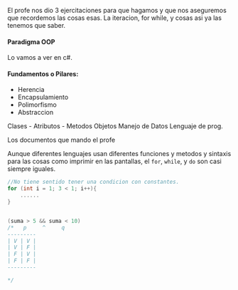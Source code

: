 El profe nos dio 3 ejercitaciones para que hagamos y que nos aseguremos que recordemos las cosas esas.
La iteracion, for while, y cosas asi ya las tenemos que saber.

#### Paradigma OOP
Lo vamos a ver en c#.

#### Fundamentos o Pilares:
* Herencia
* Encapsulamiento
* Polimorfismo
* Abstraccion

Clases - Atributos - Metodos
Objetos
Manejo de Datos
Lenguaje de prog.

Los documentos que mando el profe  

Aunque diferentes lenguajes usan diferentes funciones y metodos y sintaxis para las cosas como imprimir en las pantallas, el `for`, `while`, y `do` son casi siempre iguales.

```c#
//No tiene sentido tener una condicion con constantes.
for (int i = 1; 3 < 1; i++){
	......
} 


(suma > 5 && suma < 10)
/*   p     ^     q
---------
| V | V |
| V | F |
| F | V |
| F | F |
---------

*/
```
